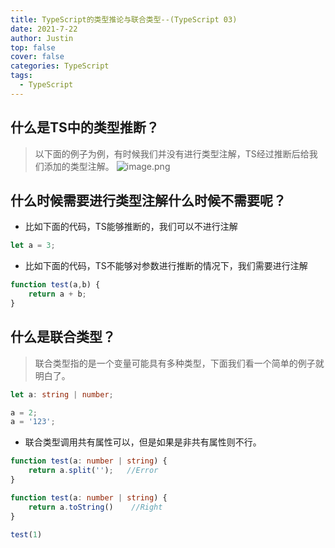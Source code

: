 ```yaml
---
title: TypeScript的类型推论与联合类型--(TypeScript 03)
date: 2021-7-22
author: Justin
top: false
cover: false
categories: TypeScript
tags:
  - TypeScript
---
```

## 什么是TS中的类型推断？
>以下面的例子为例，有时候我们并没有进行类型注解，TS经过推断后给我们添加的类型注解。
![image.png](https://img-blog.csdnimg.cn/img_convert/b836150831c19865195d5dfbb48506de.png)

## 什么时候需要进行类型注解什么时候不需要呢？
* 比如下面的代码，TS能够推断的，我们可以不进行注解
```ts
let a = 3;
```

* 比如下面的代码，TS不能够对参数进行推断的情况下，我们需要进行注解
```ts
function test(a,b) {
    return a + b;
}
```

## 什么是联合类型？
>联合类型指的是一个变量可能具有多种类型，下面我们看一个简单的例子就明白了。
```ts
let a: string | number;

a = 2;
a = '123';
```
* 联合类型调用共有属性可以，但是如果是非共有属性则不行。
```ts
function test(a: number | string) {
    return a.split('');   //Error
}

function test(a: number | string) {
    return a.toString()    //Right
}

test(1)
```

